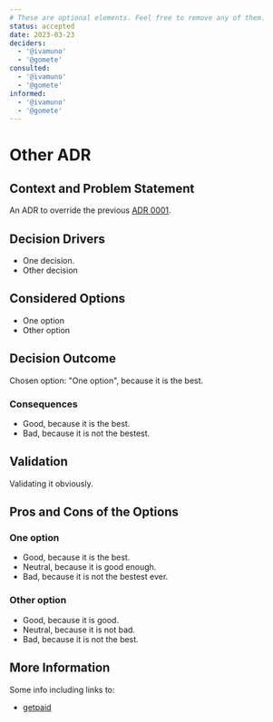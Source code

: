 ```yaml
---
# These are optional elements. Feel free to remove any of them.
status: accepted
date: 2023-03-23
deciders:
  - '@ivamuno'
  - '@gomete'
consulted:
  - '@ivamuno'
  - '@gomete'
informed:
  - '@ivamuno'
  - '@gomete'
---
```

# Other ADR

## Context and Problem Statement

An ADR to override the previous [ADR 0001](0001-use-adrs.md).

<!-- This is an optional element. Feel free to remove. -->
## Decision Drivers

* One decision.
* Other decision

## Considered Options

* One option
* Other option

## Decision Outcome

Chosen option: "One option", because it is the best.

<!-- This is an optional element. Feel free to remove. -->
### Consequences

* Good, because it is the best.
* Bad, because it is not the bestest.

<!-- This is an optional element. Feel free to remove. -->
## Validation

Validating it obviously.

<!-- This is an optional element. Feel free to remove. -->
## Pros and Cons of the Options

### One option

* Good, because it is the best.
* Neutral, because it is good enough.
* Bad, because it is not the bestest ever.

### Other option

* Good, because it is good.
* Neutral, because it is not bad.
* Bad, because it is not the best.

<!-- This is an optional element. Feel free to remove. -->
## More Information

Some info including links to:

* [getpaid](https://getpaid.io)
